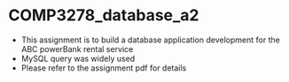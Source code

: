 # COMP3278_database_a2
- This assignment is to build a database application development for the ABC powerBank rental service
- MySQL query was widely used 
- Please refer to the assignment pdf for details
